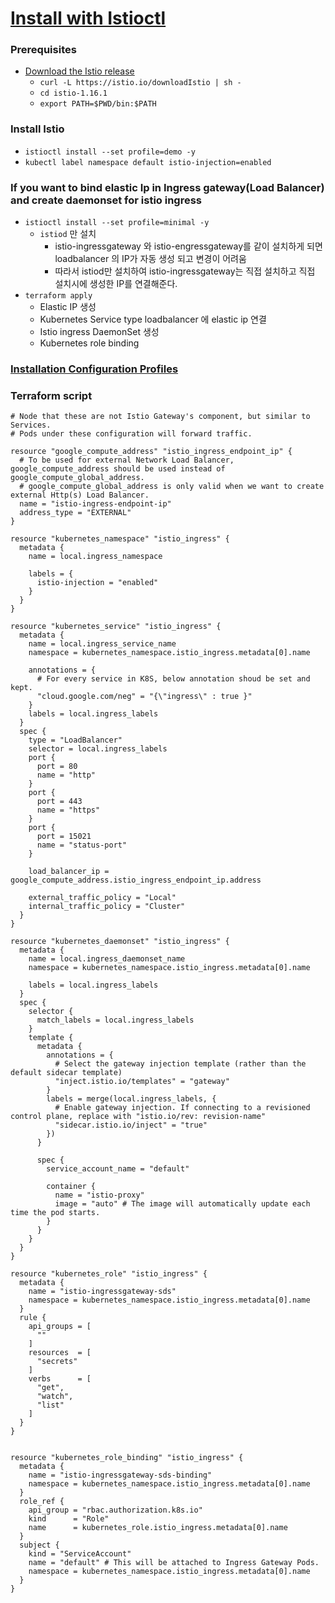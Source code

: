 # [Install with Istioctl](https://istio.io/latest/docs/setup/install/istioctl/)

### Prerequisites
- [Download the Istio release](https://istio.io/latest/docs/setup/getting-started/#download)
  - `curl -L https://istio.io/downloadIstio | sh -`
  - `cd istio-1.16.1`
  - `export PATH=$PWD/bin:$PATH`

### Install Istio
- `istioctl install --set profile=demo -y`
- `kubectl label namespace default istio-injection=enabled`

### If you want to bind elastic Ip in Ingress gateway(Load Balancer) and create daemonset for istio ingress
- `istioctl install --set profile=minimal -y`
  - `istiod` 만 설치
    - istio-ingressgateway 와 istio-engressgateway를 같이 설치하게 되면 loadbalancer 의 IP가 자동 생성 되고 변경이 어려움
    - 따라서 istiod만 설치하여 istio-ingressgateway는 직접 설치하고 직접 설치시에 생성한 IP를 연결해준다.
- `terraform apply`
  - Elastic IP 생성
  - Kubernetes Service type loadbalancer 에 elastic ip 연결
  - Istio ingress DaemonSet 생성
  - Kubernetes role binding

### [Installation Configuration Profiles](https://istio.io/latest/docs/setup/additional-setup/config-profiles/)

### Terraform script
```
# Node that these are not Istio Gateway's component, but similar to Services.
# Pods under these configuration will forward traffic.

resource "google_compute_address" "istio_ingress_endpoint_ip" {
  # To be used for external Network Load Balancer, google_compute_address should be used instead of google_compute_global_address.
  # google_compute_global_address is only valid when we want to create external Http(s) Load Balancer.
  name = "istio-ingress-endpoint-ip"
  address_type = "EXTERNAL"
}

resource "kubernetes_namespace" "istio_ingress" {
  metadata {
    name = local.ingress_namespace

    labels = {
      istio-injection = "enabled"
    }
  }
}

resource "kubernetes_service" "istio_ingress" {
  metadata {
    name = local.ingress_service_name
    namespace = kubernetes_namespace.istio_ingress.metadata[0].name

    annotations = {
      # For every service in K8S, below annotation shoud be set and kept.
      "cloud.google.com/neg" = "{\"ingress\" : true }"
    }
    labels = local.ingress_labels
  }
  spec {
    type = "LoadBalancer"
    selector = local.ingress_labels
    port {
      port = 80
      name = "http"
    }
    port {
      port = 443
      name = "https"
    }
    port {
      port = 15021
      name = "status-port"
    }

    load_balancer_ip = google_compute_address.istio_ingress_endpoint_ip.address

    external_traffic_policy = "Local"
    internal_traffic_policy = "Cluster"
  }
}

resource "kubernetes_daemonset" "istio_ingress" {
  metadata {
    name = local.ingress_daemonset_name
    namespace = kubernetes_namespace.istio_ingress.metadata[0].name

    labels = local.ingress_labels
  }
  spec {
    selector {
      match_labels = local.ingress_labels
    }
    template {
      metadata {
        annotations = {
          # Select the gateway injection template (rather than the default sidecar template)
          "inject.istio.io/templates" = "gateway"
        }
        labels = merge(local.ingress_labels, {
          # Enable gateway injection. If connecting to a revisioned control plane, replace with "istio.io/rev: revision-name"
          "sidecar.istio.io/inject" = "true"
        })
      }

      spec {
        service_account_name = "default"

        container {
          name = "istio-proxy"
          image = "auto" # The image will automatically update each time the pod starts.
        }
      }
    }
  }
}

resource "kubernetes_role" "istio_ingress" {
  metadata {
    name = "istio-ingressgateway-sds"
    namespace = kubernetes_namespace.istio_ingress.metadata[0].name
  }
  rule {
    api_groups = [
      ""
    ]
    resources  = [
      "secrets"
    ]
    verbs      = [
      "get",
      "watch",
      "list"
    ]
  }
}


resource "kubernetes_role_binding" "istio_ingress" {
  metadata {
    name = "istio-ingressgateway-sds-binding"
    namespace = kubernetes_namespace.istio_ingress.metadata[0].name
  }
  role_ref {
    api_group = "rbac.authorization.k8s.io"
    kind      = "Role"
    name      = kubernetes_role.istio_ingress.metadata[0].name
  }
  subject {
    kind = "ServiceAccount"
    name = "default" # This will be attached to Ingress Gateway Pods.
    namespace = kubernetes_namespace.istio_ingress.metadata[0].name
  }
}
```